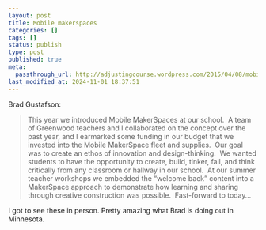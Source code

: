 ```yaml
---
layout: post
title: Mobile makerspaces
categories: []
tags: []
status: publish
type: post
published: true
meta:
  passthrough_url: http://adjustingcourse.wordpress.com/2015/04/08/mobile-makerspaces/
last_modified_at: 2024-11-01 18:37:51
---
```


Brad Gustafson:


>This year we introduced Mobile MakerSpaces at our school.  A team of Greenwood teachers and I collaborated on the concept over the past year, and I earmarked some funding in our budget that we invested into the Mobile MakerSpace fleet and supplies.  Our goal was to create an ethos of innovation and design-thinking.  We wanted students to have the opportunity to create, build, tinker, fail, and think critically from any classroom or hallway in our school.  At our summer teacher workshops we embedded the “welcome back” content into a MakerSpace approach to demonstrate how learning and sharing through creative construction was possible.  Fast-forward to today…



I got to see these in person. Pretty amazing what Brad is doing out in Minnesota.

